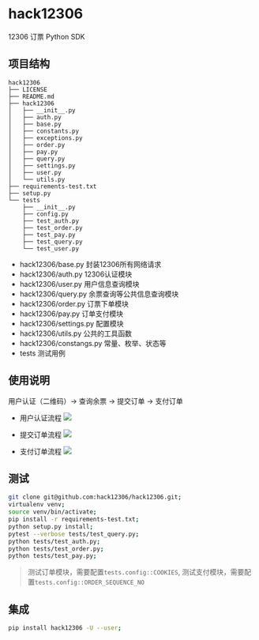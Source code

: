 # hack12306
12306 订票 Python SDK

## 项目结构
```
hack12306
├── LICENSE
├── README.md
├── hack12306
│   ├── __init__.py
│   ├── auth.py
│   ├── base.py
│   ├── constants.py
│   ├── exceptions.py
│   ├── order.py
│   ├── pay.py
│   ├── query.py
│   ├── settings.py
│   ├── user.py
│   └── utils.py
├── requirements-test.txt
├── setup.py
└── tests
    ├── __init__.py
    ├── config.py
    ├── test_auth.py
    ├── test_order.py
    ├── test_pay.py
    ├── test_query.py
    └── test_user.py
```

* hack12306/base.py 封装12306所有网络请求
* hack12306/auth.py 12306认证模块
* hack12306/user.py 用户信息查询模块
* hack12306/query.py 余票查询等公共信息查询模块
* hack12306/order.py 订票下单模块
* hack12306/pay.py 订单支付模块
* hack12306/settings.py 配置模块
* hack12306/utils.py 公共的工具函数
* hack12306/constangs.py 常量、枚举、状态等
* tests 测试用例

## 使用说明

用户认证（二维码）-> 查询余票 -> 提交订单 -> 支付订单

* 用户认证流程
![](http://processon.com/chart_image/5c2c2b92e4b0fa03ce872c0b.png)

* 提交订单流程
![](http://processon.com/chart_image/5c32a837e4b048f108c44b77.png)

* 支付订单流程
![](http://processon.com/chart_image/5c32a9a1e4b048f108c44d6f.png)

## 测试

```sh
git clone git@github.com:hack12306/hack12306.git;
virtualenv venv;
source venv/bin/activate;
pip install -r requirements-test.txt;
python setup.py install;
pytest --verbose tests/test_query.py;
python tests/test_auth.py;
python tests/test_order.py;
python tests/test_pay.py;
```
> 测试订单模块，需要配置`tests.config::COOKIES`, 测试支付模块，需要配置`tests.config::ORDER_SEQUENCE_NO`

## 集成

```sh
pip install hack12306 -U --user;
```